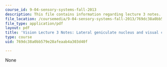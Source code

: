 ```yaml
---
course_id: 9-04-sensory-systems-fall-2013
description: This file contains information regarding lecture 3 notes.
file_location: /coursemedia/9-04-sensory-systems-fall-2013/769dc38a0bb579e28afeaab4a303d40f_MIT9_04F13_Vis3.pdf
file_type: application/pdf
layout: pdf
title: 'Vision Lecture 3 Notes: Lateral geniculate nucleus and visual cortex'
type: course
uid: 769dc38a0bb579e28afeaab4a303d40f

---
```

None